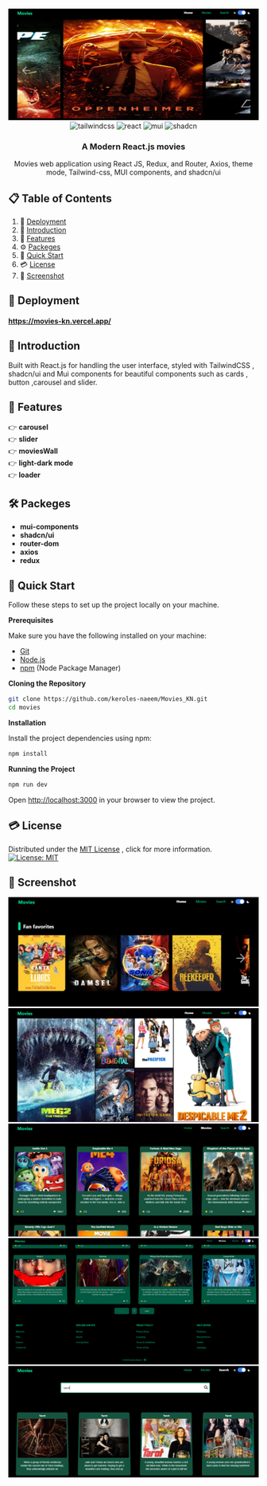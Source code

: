 <div align="center">
  <br />
    <a href="https://movies-kn.vercel.app/" target="_blank">
      <img src="https://github.com/keroles-naeem/Movies_KN/blob/main/public/s-carousel.png" alt="Project">
    </a>
  <br />

  <div>
    <img src="https://img.shields.io/badge/-Tailwind_CSS-black?style=for-the-badge&logoColor=white&logo=tailwindcss&color=000000" alt="tailwindcss" />
    <img src="https://img.shields.io/badge/-React_JS-black?style=for-the-badge&logoColor=white&logo=react&color=000000" alt="react" />
    <img src="https://img.shields.io/badge/-Mui_Componets-black?style=for-the-badge&logoColor=white&logo=mui&color=000000" alt="mui" />
    <img src="https://img.shields.io/badge/-shadcn-black?style=for-the-badge&logoColor=white&logo=shadcn/ui&color=000000" alt="shadcn" />
  </div>

  <h3 align="center">A Modern React.js movies</h3>

   <div align="center">
    Movies web application using React JS, Redux, and Router, Axios, theme mode, Tailwind-css, MUI components, and shadcn/ui
    </div>
</div>

## 📋 <a name="table">Table of Contents</a>

1. 🚀 [Deployment](#Deployment)
1. 🤖 [Introduction](#introduction)
2.  🔋  [Features](#features)
3. ⚙️ [Packeges](#Packeges)
4. 🤸 [Quick Start](#quick-start)
4. 💳 [License](#License)
5. 📸 [Screenshot](#Screenshot)

## <a name="Deployment">🚀 Deployment</a>

#### https://movies-kn.vercel.app/

## <a name="introduction">🤖 Introduction</a>

Built with React.js for handling the user interface, styled with TailwindCSS , shadcn/ui and Mui components for beautiful components such as cards , button ,carousel and slider.

## <a name="features">🔋 Features</a>

👉 **carousel**             
👉 **slider**                            
👉 **moviesWall**                                  
👉 **light-dark mode**                          
👉 **loader**              

## <a name="Packeges">🛠  Packeges</a>

- **mui-components**
- **shadcn/ui**
- **router-dom**
- **axios**
- **redux**

## <a name="quick-start">🤸 Quick Start</a>

Follow these steps to set up the project locally on your machine.

**Prerequisites**

Make sure you have the following installed on your machine:

- [Git](https://git-scm.com/)
- [Node.js](https://nodejs.org/en)
- [npm](https://www.npmjs.com/) (Node Package Manager)

**Cloning the Repository**

```bash
git clone https://github.com/keroles-naeem/Movies_KN.git
cd movies
```

**Installation**

Install the project dependencies using npm:

```bash
npm install
```

**Running the Project**

```bash
npm run dev
```

Open [http://localhost:3000](http://localhost:3000) in your browser to view the project.


## <a name="License">💳 License </a>
Distributed under the [MIT License](LICENSE) , click for more information.       
[![License: MIT](https://img.shields.io/badge/License-MIT-yellow.svg)](LICENSE)

## <a name="Screenshot">📸 Screenshot</a>
  
<div>
    <img src="https://github.com/keroles-naeem/Movies_KN/blob/main/public/s-slider.png" alt="slider" />
    <img src="https://github.com/keroles-naeem/Movies_KN/blob/main/public/s-movieWall.png" alt="movieWall" />
    <img src="https://github.com/keroles-naeem/Movies_KN/blob/main/public/s-movies.png" alt="movies" />
    <img src="https://github.com/keroles-naeem/Movies_KN/blob/main/public/s-pagination.png" alt="pagination" />
    <img src="https://github.com/keroles-naeem/Movies_KN/blob/main/public/s-search.png" alt="search" />
</div>


